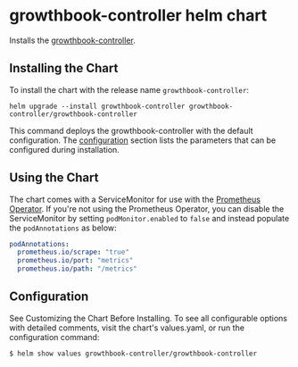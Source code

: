 # growthbook-controller helm chart

Installs the [growthbook-controller](https://github.com/DoodleScheduling/growthbook-controller).

## Installing the Chart

To install the chart with the release name `growthbook-controller`:

```console
helm upgrade --install growthbook-controller growthbook-controller/growthbook-controller
```

This command deploys the growthbook-controller with the default configuration. The [configuration](#configuration) section lists the parameters that can be configured during installation.

## Using the Chart

The chart comes with a ServiceMonitor for use with the [Prometheus Operator](https://github.com/helm/charts/tree/master/stable/prometheus-operator).
If you're not using the Prometheus Operator, you can disable the ServiceMonitor by setting `podMonitor.enabled` to `false` and instead
populate the `podAnnotations` as below:

```yaml
podAnnotations:
  prometheus.io/scrape: "true"
  prometheus.io/port: "metrics"
  prometheus.io/path: "/metrics"
```

## Configuration

See Customizing the Chart Before Installing. To see all configurable options with detailed comments, visit the chart's values.yaml, or run the configuration command:

```sh
$ helm show values growthbook-controller/growthbook-controller
```
